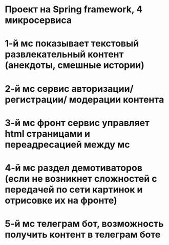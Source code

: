 # Проект на Spring framework, 4 микросервиса
# 1-й мс показывает текстовый развлекательный контент (анекдоты, смешные истории)
# 2-й мс сервис авторизации/ регистрации/ модерации контента
# 3-й мс фронт сервис управляет html страницами и переадресацией между мс
# 4-й мс раздел демотиваторов (если не возникнет сложностей с передачей по сети картинок и отрисовке их на фронте)
# 5-й мс телеграм бот, возможность получить контент в телеграм боте